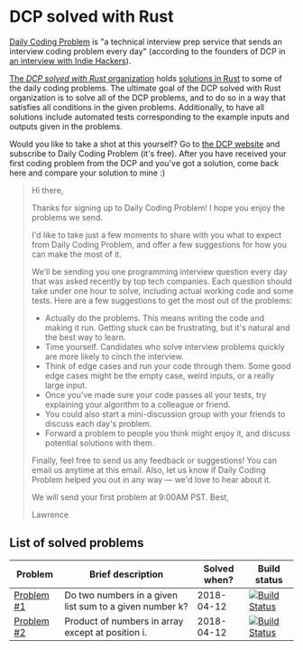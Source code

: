 # DCP solved with Rust

[Daily Coding Problem](https://www.dailycodingproblem.com/) is "a technical
interview prep service that sends an interview coding problem every day"
(according to the founders of DCP in
[an interview with Indie Hackers](https://www.indiehackers.com/interview/a2b57cca87)).

[The *DCP solved with Rust* organization](https://github.com/DCP-solved-with-Rust)
holds [solutions in Rust](#list-of-solved-problems) to some of the daily coding
problems. The ultimate goal of the DCP solved with Rust organization is
to solve all of the DCP problems, and to do so in a way that satisfies all
conditions in the given problems. Additionally, to have all solutions include
automated tests corresponding to the example inputs and outputs given
in the problems.

Would you like to take a shot at this yourself? Go to
[the DCP website](https://www.dailycodingproblem.com/) and subscribe to
Daily Coding Problem (it's free). After you have received your first coding
problem from the DCP and you've got a solution, come back here and compare
your solution to mine :)

> Hi there,
>
> Thanks for signing up to Daily Coding Problem! I hope you enjoy the problems we
> send.
>
> I'd like to take just a few moments to share with you what to expect from Daily
> Coding Problem, and offer a few suggestions for how you can make the most of it.
>
> We'll be sending you one programming interview question every day that was asked
> recently by top tech companies. Each question should take under one hour to
> solve, including actual working code and some tests. Here are a few suggestions
> to get the most out of the problems:
>
>  * Actually do the problems. This means writing the code and making it run.
>    Getting stuck can be frustrating, but it's natural and the best way to learn.
>  * Time yourself. Candidates who solve interview problems quickly are more
>    likely to cinch the interview.
>  * Think of edge cases and run your code through them. Some good edge cases
>    might be the empty case, weird inputs, or a really large input.
>  * Once you've made sure your code passes all your tests, try explaining your
>    algorithm to a colleague or friend.
>  * You could also start a mini-discussion group with your friends to discuss
>    each day's problem.
>  * Forward a problem to people you think might enjoy it, and discuss potential
>    solutions with them.
>
> Finally, feel free to send us any feedback or suggestions! You can email us
> anytime at this email. Also, let us know if Daily Coding Problem helped you out
> in any way — we'd love to hear about it.
>
> We will send your first problem at 9:00AM PST. Best,
>
> Lawrence

## List of solved problems

| Problem | Brief description | Solved when? | Build status |
| ------- | ----------------- | ------------ | ------------ |
| [Problem #1](https://github.com/DCP-solved-with-Rust/dcp_00001) | Do two numbers in a given list sum to a given number k? | 2018-04-12 | [![Build Status](https://travis-ci.org/DCP-solved-with-Rust/dcp_00001.svg?branch=master)](https://travis-ci.org/DCP-solved-with-Rust/dcp_00001?branch=master) |
| [Problem #2](https://github.com/DCP-solved-with-Rust/dcp_00002) | Product of numbers in array except at position i. | 2018-04-12 | [![Build Status](https://travis-ci.org/DCP-solved-with-Rust/dcp_00002.svg?branch=master)](https://travis-ci.org/DCP-solved-with-Rust/dcp_00002?branch=master) |
